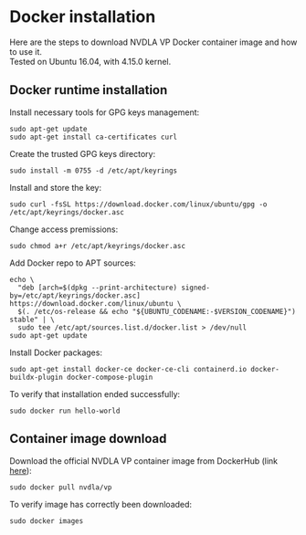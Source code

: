 # Docker installation
Here are the steps to download NVDLA VP Docker container image and how to use it.<br>
Tested on Ubuntu 16.04, with 4.15.0 kernel.

## Docker runtime installation
Install necessary tools for GPG keys management:
```
sudo apt-get update
sudo apt-get install ca-certificates curl
```

Create the trusted GPG keys directory:
```
sudo install -m 0755 -d /etc/apt/keyrings
```

Install and store the key:
```
sudo curl -fsSL https://download.docker.com/linux/ubuntu/gpg -o /etc/apt/keyrings/docker.asc
```

Change access premissions:
```
sudo chmod a+r /etc/apt/keyrings/docker.asc
```

Add Docker repo to APT sources:
```
echo \
  "deb [arch=$(dpkg --print-architecture) signed-by=/etc/apt/keyrings/docker.asc] https://download.docker.com/linux/ubuntu \
  $(. /etc/os-release && echo "${UBUNTU_CODENAME:-$VERSION_CODENAME}") stable" | \
  sudo tee /etc/apt/sources.list.d/docker.list > /dev/null
sudo apt-get update
```

Install Docker packages:
```
sudo apt-get install docker-ce docker-ce-cli containerd.io docker-buildx-plugin docker-compose-plugin
```

To verify that installation ended successfully:
```
sudo docker run hello-world
```

## Container image download
Download the official NVDLA VP container image from DockerHub (link [here](https://hub.docker.com/r/nvdla/vp)):
```
sudo docker pull nvdla/vp
```

To verify image has correctly been downloaded:
```
sudo docker images
```
